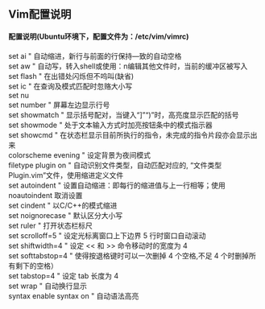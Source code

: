 ## Vim配置说明

####  配置说明(Ubuntu环境下，配置文件为：/etc/vim/vimrc)  
set ai                          " 自动缩进，新行与前面的行保持—致的自动空格  
set aw                        " 自动写，转入shell或使用：n编辑其他文件时，当前的缓冲区被写入  
set flash                     " 在出错处闪烁但不呜叫(缺省)  
set ic                          " 在查询及模式匹配时忽赂大小写  
set nu        
set number                " 屏幕左边显示行号  
set showmatch          " 显示括号配对，当键入“]”“)”时，高亮度显示匹配的括号  
set showmode           " 处于文本输入方式时加亮按钮条中的模式指示器  
set showcmd             " 在状态栏显示目前所执行的指令，未完成的指令片段亦会显示出来   
colorscheme evening " 设定背景为夜间模式  
filetype plugin on        " 自动识别文件类型，自动匹配对应的, “文件类型Plugin.vim”文件，使用缩进定义文件  
set autoindent            " 设置自动缩进：即每行的缩进值与上一行相等；使用 noautoindent 取消设置  
set cindent                 " 以C/C++的模式缩进  
set noignorecase       " 默认区分大小写  
set ruler                     " 打开状态栏标尺  
set scrolloff=5            " 设定光标离窗口上下边界 5 行时窗口自动滚动  
set shiftwidth=4          " 设定 << 和 >> 命令移动时的宽度为 4  
set softtabstop=4       " 使得按退格键时可以一次删掉 4 个空格,不足 4 个时删掉所有剩下的空格）  
set tabstop=4             " 设定 tab 长度为 4  
set wrap                     " 自动换行显示  
syntax enable
syntax on                    " 自动语法高亮  
